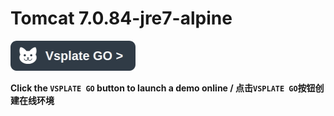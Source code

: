 # Tomcat 7.0.84-jre7-alpine

<a href="https://www.vsplate.com/?docker-compose=https://github.com/vsplate/dcenvs/tomcat/7.0.84-jre7-alpine"><img alt="VSPLATE GO" src="https://raw.githubusercontent.com/vsplate/images/master/vsgo_btn.png" width="200px"></a>

**Click the `VSPLATE GO` button to launch a demo online / 点击`VSPLATE GO`按钮创建在线环境**